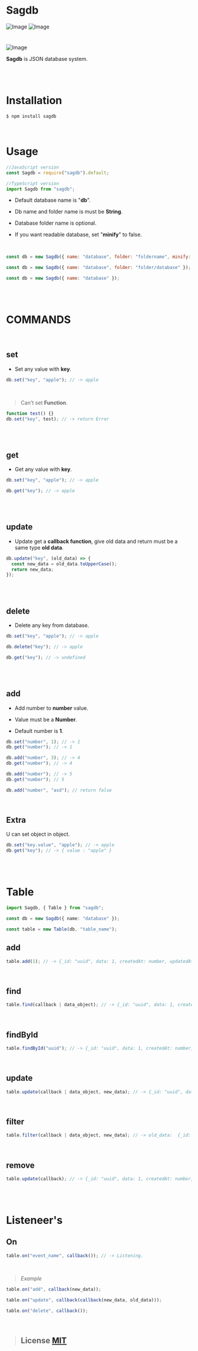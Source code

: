 # **Sagdb**

![Image](https://img.shields.io/npm/v/sagdb?color=%2351F9C0&label=sagdb)
![Image](https://img.shields.io/npm/dt/sagdb.svg?color=%2351FC0&maxAge=3600)

#

![Image](https://nodei.co/npm/sagdb.png?downloads=true&downloadRank=true&stars=true)
<br>

**Sagdb** is JSON database system.

<br><br>

# <i class="fa-solid fa-download"></i> **Installation**

```bash
$ npm install sagdb
```

<br>

# <i class="fa-solid fa-bookmark"></i> **Usage**

```js
//JavaScript version
const Sagdb = require("sagdb").default;
```

```ts
//TypeScript version
import Sagdb from "sagdb";
```

- Default database name is "**db**".

- Db name and folder name is must be **String**.

- Database folder name is optional.

- If you want readable database, set "**minify**" to false.

<br>

```js
const db = new Sagdb({ name: "database", folder: "foldername", minify: true });
```

```js
const db = new Sagdb({ name: "database", folder: "folder/database" });
```

```js
const db = new Sagdb({ name: "database" });
```

<br><br>

# <i class="fa-solid fa-terminal"></i> **COMMANDS**

<br>

## **set**

- Set any value with **key**.

```js
db.set("key", "apple"); // -> apple
```

<br>

> Can't set **Function**.

```js
function test() {}
db.set("key", test); // -> return Error
```

<br><br>

## **get**

- Get any value with **key**.

```js
db.set("key", "apple"); // -> apple

db.get("key"); // -> apple
```

<br><br>

## **update**

- Update get a **callback function**, give old data and return must be a same type **old data**.

```js
db.update("key", (old_data) => {
  const new_data = old_data.toUpperCase();
  return new_data;
});
```

<br><br>

## **delete**

- Delete any key from database.

```js
db.set("key", "apple"); // -> apple

db.delete("key"); // -> apple

db.get("key"); // -> undefined
```

<br><br>

## **add**

- Add number to **number** value.

- Value must be a **Number**.

- Default number is **1**.

```js
db.set("number", 1); // -> 1
db.get("number"); // -> 1

db.add("number", 3); // -> 4
db.get("number"); // -> 4

db.add("number"); // -> 5
db.get("number"); // 5

db.add("number", "asd"); // return false
```

<br>

## **Extra**

U can set object in object.

```js
db.set("key.value", "apple"); // -> apple
db.get("key"); // -> { value : "apple" }
```

<br>

<br>

# **Table**

```ts
import Sagdb, { Table } from "sagdb";

const db = new Sagdb({ name: "database" });

const table = new Table(db, "table_name");
```

## **add**

```ts
table.add(1); // -> {_id: "uuid", data: 1, createdAt: number, updatedAt: number}
```

<br>

## **find**

```ts
table.find(callback | data_object); // -> {_id: "uuid", data: 1, createdAt: number, updatedAt: number} | undefined
```

<br>

## **findById**

```ts
table.findById("uuid"); // -> {_id: "uuid", data: 1, createdAt: number, updatedAt: number} | undefined
```

<br>

## **update**

```ts
table.update(callback | data_object, new_data); // -> {_id: "uuid", data: 1, createdAt: number, updatedAt: number} | undefined
```

<br>

## **filter**

```ts
table.filter(callback | data_object, new_data); // -> old_data:  {_id: "uuid", data: 1, createdAt: number, updatedAt: number}[] | undefined
```

<br>

## **remove**

```ts
table.update(callback); // -> {_id: "uuid", data: 1, createdAt: number, updatedAt: number} | undefined
```

<br><br>

# **Listeneer's**

## **On**

```ts
table.on("event_name", callback()); // -> Listening.
```

<br>

> _Example_

```ts
table.on("add", callback(new_data));

table.on("update", callback(callback(new_data, old_data)));

table.on("delete", callback());
```

<br>

> ## License [MIT](https://choosealicense.com/licenses/mit/)

<link rel="stylesheet" href="https://cdnjs.cloudflare.com/ajax/libs/font-awesome/6.1.1/css/all.min.css" integrity="sha512-KfkfwYDsLkIlwQp6LFnl8zNdLGxu9YAA1QvwINks4PhcElQSvqcyVLLD9aMhXd13uQjoXtEKNosOWaZqXgel0g==" crossorigin="anonymous" referrerpolicy="no-referrer" />
